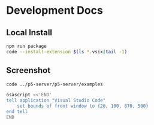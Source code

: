 # Development Docs

## Local Install

```sh
npm run package
code --install-extension $(ls *.vsix|tail -1)
```

## Screenshot

```sh
code ../p5-server/p5-server/examples
```

```sh
osascript <<'END'
tell application "Visual Studio Code"
    set bounds of front window to {20, 100, 870, 500}
end tell
END
```
